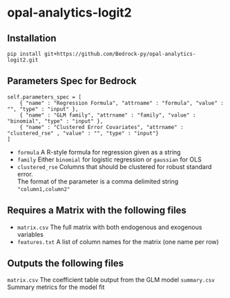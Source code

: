 opal-analytics-logit2
=========================

## Installation

`pip install git+https://github.com/Bedrock-py/opal-analytics-logit2.git`

## Parameters Spec for Bedrock

```
self.parameters_spec = [
    { "name" : "Regression Formula", "attrname" : "formula", "value" : "", "type" : "input" },
    { "name" : "GLM family", "attrname" : "family", "value" : "binomial", "type" : "input" },
    { "name" : "Clustered Error Covariates", "attrname" : "clustered_rse" , "value" : "", "type" : "input"}
]
```

* `formula` A R-style formula for regression given as a string
* `family` Either `binomial` for logistic regression or `gaussian` for OLS
* `clustered_rse` Columns that should be clustered for robust standard error.  
  The format of the parameter is a comma delimited string `"column1,column2"`

## Requires a Matrix with the following files

* `matrix.csv` The full matrix with both endogenous and exogenous variables
* `features.txt` A list of column names for the matrix (one name per row)

## Outputs the following files

`matrix.csv` The coefficient table output from the GLM model
`summary.csv` Summary metrics for the model fit

